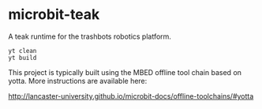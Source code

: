 # microbit-teak

A teak runtime for the trashbots robotics platform.

```
yt clean
yt build
```

This project is typically built using the MBED offline tool chain based on yotta.
More instructions are available here:

http://lancaster-university.github.io/microbit-docs/offline-toolchains/#yotta
